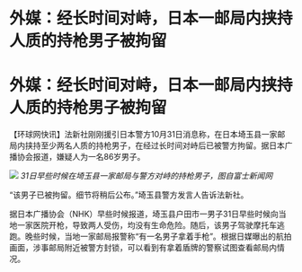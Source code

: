 # 外媒：经长时间对峙，日本一邮局内挟持人质的持枪男子被拘留

# 外媒：经长时间对峙，日本一邮局内挟持人质的持枪男子被拘留

【环球网快讯】法新社刚刚援引日本警方10月31日消息称，在日本埼玉县一家邮局内挟持至少两名人质的持枪男子，在经过长时间对峙后已被警方拘留。据日本广播协会报道，嫌疑人为一名86岁男子。

![](https://inews.gtimg.com/om_bt/OLvxDDAINpOsGXyWn2HwDnhGt4ZKwZbjPcjHvkV6HPkUoAA/1000)
_31日早些时候在埼玉县一家邮局与警方对峙的持枪男子，图自富士新闻网_

“该男子已被拘留。细节将稍后公布。”埼玉县警方发言人告诉法新社。

据日本广播协会（NHK）早些时候报道，埼玉县户田市一男子31日早些时候向当地一家医院开枪，导致两人受伤，均没有生命危险。随后，该男子驾驶摩托车逃跑。晚些时候，当地一家邮局报警称“有一名男子拿着手枪”。根据日媒曝出的航拍画面，涉事邮局附近被警方封锁，可以看到有拿着盾牌的警察试图查看邮局内情况。

